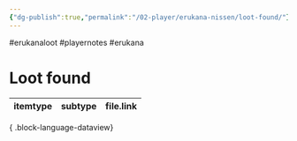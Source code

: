 ```yaml
---
{"dg-publish":true,"permalink":"/02-player/erukana-nissen/loot-found/"}
---
```


#erukanaloot #playernotes #erukana 


# Loot found 

| itemtype | subtype | file.link |
| -------- | ------- | --------- |

{ .block-language-dataview}
